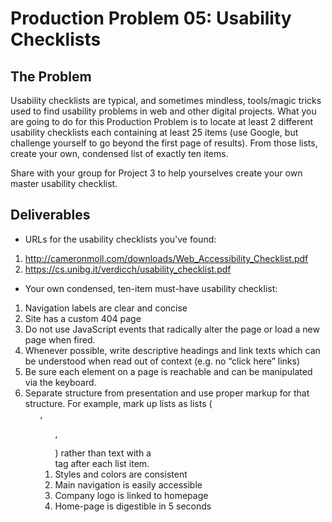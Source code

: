 # Production Problem 05: Usability Checklists

## The Problem

Usability checklists are typical, and sometimes mindless, tools/magic tricks used to find usability
problems in web and other digital projects. What you are going to do for this Production Problem is
to locate at least 2 different usability checklists each containing at least 25 items (use Google,
but challenge yourself to go beyond the first page of results). From those lists, create your own,
condensed list of exactly ten items.

Share with your group for Project 3 to help yourselves create
your own master usability checklist.

## Deliverables

* URLs for the usability checklists you've found:

1. http://cameronmoll.com/downloads/Web_Accessibility_Checklist.pdf
2. https://cs.unibg.it/verdicch/usability_checklist.pdf

* Your own condensed, ten-item must-have usability checklist:

1. Navigation labels are clear and concise
2. Site has a custom 404 page
3. Do not use JavaScript events that radically alter the page or load a
  new page when fired.
4. Whenever possible, write descriptive headings and link texts 
  which can be understood when read out of context (e.g. no “click
  here” links)
5. Be sure each element on a page is reachable and can be
  manipulated via the keyboard.
6. Separate structure from presentation and use proper markup for
  that structure. For example, mark up lists as lists (<ul>, <ol>, <dl>) rather
  than text with a <br> tag after each list item.
7. Styles and colors are consistent
8. Main navigation is easily accessible
9. Company logo is linked to homepage
10. Home-page is digestible in 5 seconds
